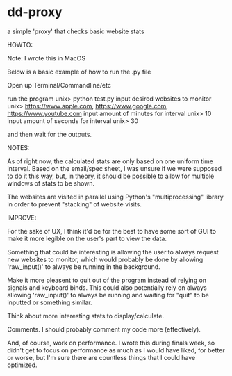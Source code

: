 # dd-proxy
a simple 'proxy' that checks basic website stats


HOWTO:

Note: I wrote this in MacOS

Below is a basic example of how to run the .py file

Open up Terminal/Commandline/etc

run the program
unix> python test.py
input desired websites to monitor
unix> https://www.apple.com, https://www.google.com, https://www.youtube.com
input amount of minutes for interval
unix> 10
input amount of seconds for interval
unix> 30

and then wait for the outputs.


NOTES:

As of right now, the calculated stats are only based on one uniform time interval.
Based on the email/spec sheet, I was unsure if we were supposed to do it this way,
but, in theory, it should be possible to allow for multiple windows of stats to
be shown. 

The websites are visited in parallel using Python's "multiprocessing" library in 
order to prevent "stacking" of website visits.


IMPROVE:

For the sake of UX, I think it'd be for the best to have some sort of GUI to make
it more legible on the user's part to view the data.

Something that could be interesting is allowing the user to always request new
websites to monitor, which would probably be done by allowing 'raw_input()' to 
always be running in the background.

Make it more pleasent to quit out of the program instead of relying on signals and
keyboard binds.  This could also potentially rely on always allowing 'raw_input()'
to always be running and waiting for "quit" to be inputted or something similar.

Think about more interesting stats to display/calculate.

Comments.  I should probably comment my code more (effectively).

And, of course, work on performance.  I wrote this during finals week, so didn't
get to focus on performance as much as I would have liked, for better or worse,
but I'm sure there are countless things that I could have optimized.
